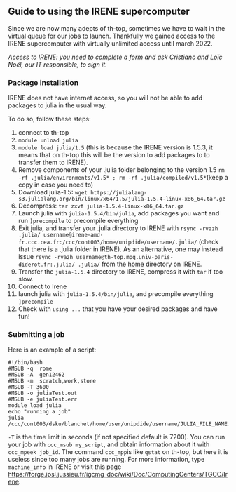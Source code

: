 ## Guide to using the IRENE supercomputer

Since we are now many adepts of th-top, sometimes we have to wait in the virtual queue for our jobs to launch. Thankfully we gained access to the IRENE supercomputer with virtually unlimited access until march 2022.

*Access to IRENE: you need to complete a form and ask Cristiano and Loïc Noël, our IT responsible, to sign it.*

### Package installation

IRENE does not have internet access, so you will not be able to add packages to julia in the usual way. 

To do so, follow these steps:

1) connect to th-top
2) `module unload julia`
3) `module load julia/1.5` (this is because the IRENE version is 1.5.3, it means that on th-top this will be the version to add packages to to transfer them to IRENE).
4) Remove components of your .julia folder belonging to the version 1.5 `rm -rf .julia/environments/v1.5* ; rm -rf .julia/compiled/v1.5*`(keep a copy in case you need to)
5) Download julia-1.5: `wget https://julialang-s3.julialang.org/bin/linux/x64/1.5/julia-1.5.4-linux-x86_64.tar.gz`
6) Decompress: `tar zxvf julia-1.5.4-linux-x86_64.tar.gz`
7) Launch julia with `julia-1.5.4/bin/julia`, add packages you want and run `]precompile` to precompile everything
8) Exit julia, and transfer your .julia directory to IRENE with `rsync -rvazh .julia/ username@irene-amd-fr.ccc.cea.fr:/ccc/cont003/home/unipdide/username/.julia/` (check that there is a .julia folder in IRENE). As an alternative, one may instead issue `rsync -rvazh username@th-top.mpq.univ-paris-diderot.fr:.julia/ .julia/` from the home directory on IRENE.
9) Transfer the `julia-1.5.4` directory to IRENE, compress it with `tar` if too slow.
10) Connect to Irene
11) launch julia with `julia-1.5.4/bin/julia`, and precompile everything `]precompile`
14) Check with `using ...` that you have your desired packages and have fun!

### Submitting a job

Here is an example of a script:
```
#!/bin/bash
#MSUB -q  rome 
#MSUB -A  gen12462
#MSUB -m  scratch,work,store 
#MSUB -T 3600 
#MSUB -o juliaTest.out
#MSUB -e juliaTest.err 
module load julia
echo "running a job" 
julia /ccc/cont003/dsku/blanchet/home/user/unipdide/username/JULIA_FILE_NAME.jl
```

`-T` is the time limit in seconds (if not specified default is 7200). You can run your job with `ccc_msub my_script`, and obtain information about it with `ccc_mpeek job_id`. The command `ccc_mpp`is like `qstat` on th-top, but here it is useless since too many jobs are running. 
For more information, type `machine_info` in IRENE or visit this page https://forge.ipsl.jussieu.fr/igcmg_doc/wiki/Doc/ComputingCenters/TGCC/Irene.
